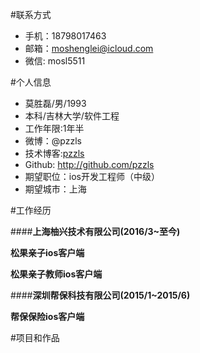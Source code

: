 #联系方式
* 手机：18798017463
* 邮箱：moshenglei@icloud.com
* 微信: mosl5511

#个人信息
* 莫胜磊/男/1993
* 本科/吉林大学/软件工程
* 工作年限:1年半
* 微博：@pzzls
* 技术博客:[pzzls](http:www.pzzls.me)
* Github: http://github.com/pzzls
* 期望职位：ios开发工程师（中级）
* 期望城市：上海

#工作经历

####**上海柚兴技术有限公司(2016/3~至今)**

**松果亲子ios客户端**


**松果亲子教师ios客户端**


####**深圳帮保科技有限公司(2015/1~2015/6)**

**帮保保险ios客户端**

#项目和作品







